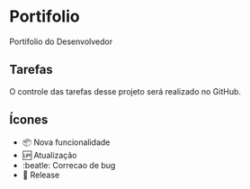 # Portifolio
Portifolio do Desenvolvedor

## Tarefas 

O controle  das tarefas desse projeto será realizado  no GitHub.

## Ícones

- :package: Nova funcionalidade
- :up: Atualização
- :beatle: Correcao de bug
- :checkered_flag: Release
